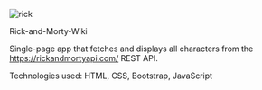 ![rick](https://user-images.githubusercontent.com/116102391/231464347-2905aa25-4854-4444-8415-446c44d085be.png)

Rick-and-Morty-Wiki

Single-page app that fetches and displays all characters from the https://rickandmortyapi.com/ REST API.

Technologies used: HTML, CSS, Bootstrap, JavaScript
